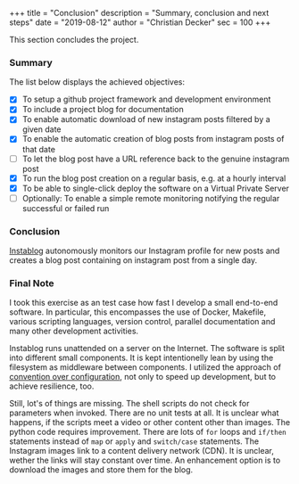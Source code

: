 +++
title = "Conclusion"
description = "Summary, conclusion and next steps"
date = "2019-08-12"
author = "Christian Decker"
sec = 100
+++

This section concludes the project.

### Summary

The list below displays the achieved objectives:

* [x] To setup a github project framework and development environment
* [x] To include a project blog for documentation
* [x] To enable automatic download of new instagram posts filtered by a given date
* [x] To enable the automatic creation of blog posts from instagram posts of that date
* [ ] To let the blog post have a URL reference back to the genuine instagram post
* [x] To run the blog post creation on a regular basis, e.g. at a hourly interval
* [x] To be able to single-click deploy the software on a Virtual Private Server
* [ ] Optionally: To enable a simple remote monitoring notifying the regular successful or failed run
### Conclusion

[Instablog](//github.com/cdeck3r/instablog) autonomously monitors our Instagram profile for new posts and creates a blog post containing on instagram post from a single day.

### Final Note

I took this exercise as an test case how fast I develop a small end-to-end software. In particular, this encompasses the use of Docker, Makefile, various scripting languages, version control, parallel documentation and many other development activities.

Instablog runs unattended on a server on the Internet. The software is split into different small components. It is kept intentionelly lean by using the filesystem as middleware between components. I utilized the approach of [convention over configuration](https://en.wikipedia.org/wiki/Convention_over_configuration), not only to speed up development, but to achieve resilience, too.

Still, lot's of things are missing. The shell scripts do not check for parameters when invoked. There are no unit tests at all. It is unclear what happens, if the scripts meet a video or other content other than images. The python code requires improvement. There are lots of `for` loops and `if/then` statements instead of `map` or `apply` and `switch/case` statements. The Instagram images link to a content delivery network (CDN). It is unclear, wether the links will stay constant over time. An enhancement option is to download the images and store them for the blog.  
